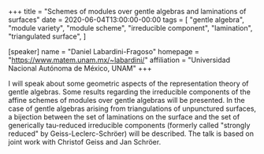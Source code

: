+++
title = "Schemes of modules over gentle algebras and laminations of surfaces"
date = 2020-06-04T13:00:00-00:00
tags = [
    "gentle algebra", 
    "module variety",
    "module scheme", 
    "irreducible component", 
    "lamination", 
    "triangulated surface",
]

[speaker]
  name = "Daniel Labardini-Fragoso"
  homepage = "https://www.matem.unam.mx/~labardini/"
  affiliation = "Universidad Nacional Autónoma de México, UNAM"
+++

I will speak about some geometric aspects of the representation theory of
gentle algebras. Some results regarding the irreducible components of the
affine schemes of modules over gentle algebras will be presented. In the
case of gentle algebras arising from triangulations of unpunctured
surfaces, a bijection between the set of laminations on the surface and the
set of generically tau-reduced irreducible components (formerly called
"strongly reduced" by Geiss-Leclerc-Schröer) will be described. The talk is
based on joint work with Christof Geiss and Jan Schröer.
